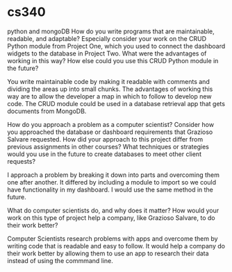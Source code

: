 # cs340
python and mongoDB
How do you write programs that are maintainable, readable, and adaptable? Especially consider your work on the CRUD Python module from Project One,
which you used to connect the dashboard widgets to the database in Project Two. What were the advantages of working in this way? How else could you use
this CRUD Python module in the future?

You write maintainable code by making it readable with comments and dividing the areas up into small chunks. The advantages of working this way are to allow the developer a map in which to follow to develop new code. The CRUD module could be used in a database retrieval app that gets documents from MongoDB.

How do you approach a problem as a computer scientist? Consider how you approached the database or dashboard requirements that Grazioso Salvare requested.
How did your approach to this project differ from previous assignments in other courses? What techniques or strategies would you use in the future to create
 databases to meet other client requests?
 
 I approach a problem by breaking it down into parts and overcoming them one after another. It differed by including a module to import so we could have functionality in my dashboard. I would use the same method in the future.
 
 
What do computer scientists do, and why does it matter? How would your work on this type of project help a company, like Grazioso Salvare, 
to do their work better?

Computer Scientists research problems with apps and overcome them by writing code that is readable and easy to follow. It would help a company do their work better
by allowing them to use an app to research their data instead of using the commmand line.

